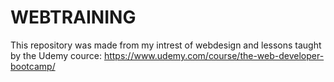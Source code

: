 # WEBTRAINING
This repository was made from my intrest of webdesign and lessons taught by 
the Udemy cource: https://www.udemy.com/course/the-web-developer-bootcamp/ 

